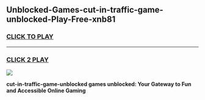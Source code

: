 
## Unblocked-Games-cut-in-traffic-game-unblocked-Play-Free-xnb81
<h3>
<a href="https://premium76.site?title=cut-in-traffic-game-unblocked&ref=18A1">CLICK TO PLAY</a></h3>
<hr>

<h3>
<a href="https://premium76.site?title=cut-in-traffic-game-unblocked&ref=18A1">CLICK 2 PLAY</a>
  
</h3>

<a href="https://premium76.site?title=cut-in-traffic-game-unblocked&ref=18A1"><img src="https://clearcache.store/games.png"></a>


**cut-in-traffic-game-unblocked games unblocked: Your Gateway to Fun and Accessible Online Gaming**
